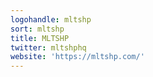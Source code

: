 ```yaml
---
logohandle: mltshp
sort: mltshp
title: MLTSHP
twitter: mltshphq
website: 'https://mltshp.com/'
---
```

